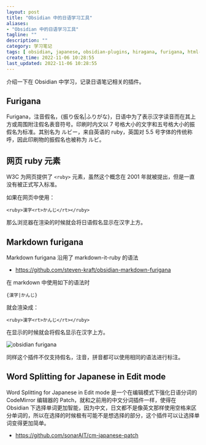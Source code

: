 ```yaml
---
layout: post
title: "Obsidian 中的日语学习工具"
aliases:
- "Obsidian 中的日语学习工具"
tagline: ""
description: ""
category: 学习笔记
tags: [ obsidian, japanese, obsidian-plugins, hiragana, furigana, html-ruby, html, w3c, ]
create_time: 2022-11-06 10:28:55
last_updated: 2022-11-06 10:28:55
---
```


介绍一下在 Obsidian 中学习，记录日语笔记相关的插件。

## Furigana
Furigana，注音假名，{振り仮名|ふりがな}，日语中为了表示汉字读音而在其上方或周围附注假名表音符号。印刷时内文以 7 号格大小的文字和五号格大小的振假名为标准。其别名为 ルビー，来自英语的 ruby，英国对 5.5 号字体的传统称呼，因此印刷物的振假名也被称为 ルビ。

## 网页 ruby 元素

W3C 为网页提供了 `<ruby>` 元素，虽然这个概念在 2001 年就被提出，但是一直没有被正式写入标准。

如果在网页中使用：

```
<ruby>漢字<rt>かんじ</rt></ruby>
```

那么浏览器在渲染的时候就会将日语假名显示在汉字上方。

## Markdown furigana

Markdown furigana 沿用了 markdown-it-ruby 的语法

- <https://github.com/steven-kraft/obsidian-markdown-furigana>

在 markdown 中使用如下的语法时

```
{漢字|かんじ}
```

就会渲染成：

```
<ruby>漢字<rt>かんじ</rt></ruby>
```

在显示的时候就会将假名显示在汉字上方。

![obsidian furigana](https://photo.einverne.info/images/2022/11/14/ZLfD.png)

同样这个插件不仅支持假名，注音，拼音都可以使用相同的语法进行标注。

## Word Splitting for Japanese in Edit mode
Word Splitting for Japanese in Edit mode 是一个在编辑模式下强化日语分词的 CodeMirror 编辑器的 Patch，就和之前用的中文分词插件一样，使得在 Obsidian 下选择单词更加智能，因为中文，日文都不是像英文那样使用空格来区分单词的，所以在选择的时候极有可能不是想选择的部分，这个插件可以让选择单词变得更加简单。

- <https://github.com/sonarAIT/cm-japanese-patch>
